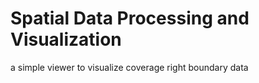Spatial Data Processing and Visualization 
=========================================

a simple viewer to visualize coverage right boundary data
